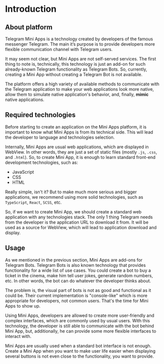 # Introduction

## About platform

Telegram Mini Apps is a technology created by developers of the famous messenger Telegram. The main
it’s purpose is to provide developers more flexible communication channel with Telegram users.

It may seem not clear, but Mini Apps are not self-served services. The first thing to note is,
technically, this technology is just an add-on for such already-known Telegram functionality as
Telegram Bots. So, currently, creating a Mini App without creating a Telegram Bot is not available.

The platform offers a high variety of available methods to communicate with the Telegram application
to make your web applications look more native, allow them to simulate native application's
behavior, and, finally, **mimic** native applications.

## Required technologies

Before starting to create an application on the Mini Apps platform, it is important to know what
Mini Apps is from its technical side. This will lead the developer to language and technologies
selection.

Internally, Mini Apps are usual web applications, which are displayed in WebView. In other words,
they are just a set of static files (mostly `.js`, `.css`, and `.html`). So, to create Mini App, it
is enough to learn standard front-end development technologies, such as:

- JavaScript
- CSS
- HTML

Really simple, isn't it? But to make much more serious and bigger applications, we recommend using
more solid technologies, such as `TypeScript`, `React`, `SCSS`, etc.

So, if we want to create Mini App, we should create a standard web application with any technologies
stack. The only 1 thing Telegram needs from the developer is the application URL to download it
from. It will be used as a source for WebView, which will lead to application download and display.

## Usage

As we mentioned in the previous section, Mini Apps are add-ons for Telegram Bots. Telegram Bots is
also known technology that provides functionality for a wide list of use cases. You could create a
bot to buy a ticket in the cinema, make him tell user jokes, generate random numbers, etc. In other
words, the bot can do whatever the developer thinks about.

The problem is, the visual part of bots is not as good and functional as it could be. Their current
implementation is "console-like" which is more appropriate for developers, not common users. That's
the time for Mini Apps to show up.

Using Mini Apps, developers are allowed to create more user-friendly and complex interfaces, which
are commonly used by usual users. With this technology, the developer is still able to communicate
with the bot behind Mini App, but, additionally, he can provide some more flexible interfaces to
interact with.

Mini Apps are usually used when a standard bot interface is not enough. Create a Mini App when you
want to make user life easier when displaying several buttons is not even close to the
functionality, you want to provide.